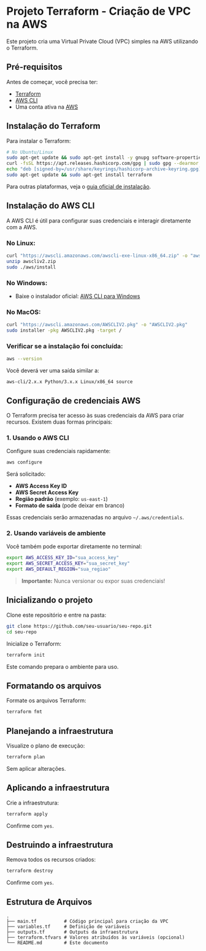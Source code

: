 # Projeto Terraform - Criação de VPC na AWS

Este projeto cria uma Virtual Private Cloud (VPC) simples na AWS utilizando o Terraform.

## Pré-requisitos

Antes de começar, você precisa ter:

- [Terraform](https://developer.hashicorp.com/terraform/downloads)
- [AWS CLI](https://docs.aws.amazon.com/cli/latest/userguide/install-cliv2.html)
- Uma conta ativa na [AWS](https://aws.amazon.com/)

## Instalação do Terraform

Para instalar o Terraform:

```bash
# No Ubuntu/Linux
sudo apt-get update && sudo apt-get install -y gnupg software-properties-common curl
curl -fsSL https://apt.releases.hashicorp.com/gpg | sudo gpg --dearmor -o /usr/share/keyrings/hashicorp-archive-keyring.gpg
echo "deb [signed-by=/usr/share/keyrings/hashicorp-archive-keyring.gpg] https://apt.releases.hashicorp.com $(lsb_release -cs) main" | sudo tee /etc/apt/sources.list.d/hashicorp.list
sudo apt-get update && sudo apt-get install terraform
```

Para outras plataformas, veja o [guia oficial de instalação](https://developer.hashicorp.com/terraform/tutorials/aws-get-started/install-cli).

## Instalação do AWS CLI

A AWS CLI é útil para configurar suas credenciais e interagir diretamente com a AWS.

### No Linux:

```bash
curl "https://awscli.amazonaws.com/awscli-exe-linux-x86_64.zip" -o "awscliv2.zip"
unzip awscliv2.zip
sudo ./aws/install
```

### No Windows:

- Baixe o instalador oficial: [AWS CLI para Windows](https://docs.aws.amazon.com/cli/latest/userguide/getting-started-install.html)

### No MacOS:

```bash
curl "https://awscli.amazonaws.com/AWSCLIV2.pkg" -o "AWSCLIV2.pkg"
sudo installer -pkg AWSCLIV2.pkg -target /
```

### Verificar se a instalação foi concluída:

```bash
aws --version
```

Você deverá ver uma saída similar a:

```
aws-cli/2.x.x Python/3.x.x Linux/x86_64 source
```

## Configuração de credenciais AWS

O Terraform precisa ter acesso às suas credenciais da AWS para criar recursos. Existem duas formas principais:

### 1. Usando o AWS CLI

Configure suas credenciais rapidamente:

```bash
aws configure
```

Será solicitado:

- **AWS Access Key ID**
- **AWS Secret Access Key**
- **Região padrão** (exemplo: `us-east-1`)
- **Formato de saída** (pode deixar em branco)

Essas credenciais serão armazenadas no arquivo `~/.aws/credentials`.

### 2. Usando variáveis de ambiente

Você também pode exportar diretamente no terminal:

```bash
export AWS_ACCESS_KEY_ID="sua_access_key"
export AWS_SECRET_ACCESS_KEY="sua_secret_key"
export AWS_DEFAULT_REGION="sua_regiao"
```

> **Importante:** Nunca versionar ou expor suas credenciais!

## Inicializando o projeto

Clone este repositório e entre na pasta:

```bash
git clone https://github.com/seu-usuario/seu-repo.git
cd seu-repo
```

Inicialize o Terraform:

```bash
terraform init
```

Este comando prepara o ambiente para uso.

## Formatando os arquivos

Formate os arquivos Terraform:

```bash
terraform fmt
```

## Planejando a infraestrutura

Visualize o plano de execução:

```bash
terraform plan
```

Sem aplicar alterações.

## Aplicando a infraestrutura

Crie a infraestrutura:

```bash
terraform apply
```

Confirme com `yes`.

## Destruindo a infraestrutura

Remova todos os recursos criados:

```bash
terraform destroy
```

Confirme com `yes`.

## Estrutura de Arquivos

```
.
├── main.tf          # Código principal para criação da VPC
├── variables.tf     # Definição de variáveis
├── outputs.tf       # Outputs da infraestrutura
├── terraform.tfvars # Valores atribuídos às variáveis (opcional)
└── README.md        # Este documento
```